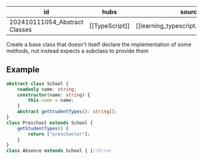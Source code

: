 
| id                            | hubs           | source                               |
| ----------------------------- | -------------- | ------------------------------------ |
| 202410111054_Abstract Classes | [[TypeScript]] | [[learning_typescript.pdf#page=119]] |
Create a base class that doesn't itself declare the implementation of some methods, nut instead expects a subclass to provide them
## Example
```ts
abstract class School {
	readonly name: string;
	constructor(name: string) {
		this.name = name;
	}
	abstract getStudentTypes(): string[];
}
class Preschool extends School {
	getStudentTypes() {
		return ["preschooler"];
	}
}
class Absence extends School { }//Error
```